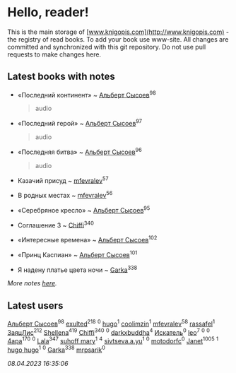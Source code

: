 # Hello, reader!
This is the main storage of [www.knigopis.com](http://www.knigopis.com) - the registry of read books.
To add your book use www-site. All changes are committed and synchronized with this git repository.
Do not use pull requests to make changes here.


## Latest books with notes
* «Последний континент» ~ [Альберт Сысоев](users/474/47446642-vkontakte)<sup>98</sup>
    > audio

* «Последний герой» ~ [Альберт Сысоев](users/474/47446642-vkontakte)<sup>97</sup>
    > audio

* «Последняя битва» ~ [Альберт Сысоев](users/474/47446642-vkontakte)<sup>96</sup>
    > audio

* Казачий присуд ~ [mfevralev](users/140/140966150-vkontakte)<sup>57</sup>

* В родных местах ~ [mfevralev](users/140/140966150-vkontakte)<sup>56</sup>

* «Серебряное кресло» ~ [Альберт Сысоев](users/474/47446642-vkontakte)<sup>95</sup>

* Соглашение 3 ~ [Chiffi](users/105/105831994080785626680-google)<sup>340</sup>

* «Интересные времена» ~ [Альберт Сысоев](users/474/47446642-vkontakte)<sup>102</sup>

* «Принц Каспиан» ~ [Альберт Сысоев](users/474/47446642-vkontakte)<sup>101</sup>

* Я надену платье цвета ночи ~ [Garka](users/115/115753719718250012620-google)<sup>338</sup>


_More notes [here](latest_books_with_notes.md)._


## Latest users
[Альберт Сысоев](users/474/47446642-vkontakte)<sup>98</sup> 
[exulted](users/100/100599204551896265722-google)<sup>218</sup> 
[](users/112/112452730042794139520-google)<sup>0</sup> 
[hugo](users/105/105063533945004840111-google)<sup>1</sup> 
[coolimzin](users/103/103740865919918334913-google)<sup>1</sup> 
[mfevralev](users/140/140966150-vkontakte)<sup>58</sup> 
[rassafel](users/101/101533900657595416506-google)<sup>1</sup> 
[ЗаяцЛис](users/112/112388384595246311466-google)<sup>212</sup> 
[Shellena](users/134/13413591548892934957-mailru)<sup>419</sup> 
[Chiffi](users/105/105831994080785626680-google)<sup>340</sup> 
[](users/112/112599544475740205056-google)<sup>0</sup> 
[darkxbuddha](users/115/115058436318443463985-google)<sup>4</sup> 
[Искатель](users/101/101980499685087277277-google)<sup>0</sup> 
[leo](users/106/106915386474260202605-google)<sup>7</sup> 
[](users/366/366598618-yandex)<sup>0</sup> 
[](users/108/108866662388308228322-google)<sup>0</sup> 
[4apa](users/117/117392596378069249667-google)<sup>170</sup> 
[](users/112/112183430504883294367-google)<sup>0</sup> 
[Lala](users/761/76187635-vkontakte)<sup>347</sup> 
[suhoff mary](users/117/117227278555818237332-google)<sup>1</sup> 
[](users/116/116049106351328726122-google)<sup>4</sup> 
[sivtseva.a.yu](users/595/595923033-yandex)<sup>1</sup> 
[](users/649/6492441105371634172-mailru)<sup>0</sup> 
[motodorfc](users/112/112780369475521902606-google)<sup>0</sup> 
[Janet](users/108/108113656204404967440-google)<sup>1005</sup> 
[](users/109/109363607816033953885-google)<sup>1</sup> 
[hugo hugo](users/352/3528984039845110263-mailru)<sup>1</sup> 
[](users/385/385759182-vkontakte)<sup>0</sup> 
[Garka](users/115/115753719718250012620-google)<sup>338</sup> 
[mrpsarik](users/386/38646651-vkontakte)<sup>0</sup> 


_08.04.2023 16:35:06_
